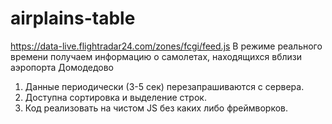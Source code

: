 # airplains-table
https://data-live.flightradar24.com/zones/fcgi/feed.js
В режиме реального времени получаем информацию о самолетах, находящихся вблизи аэропорта Домодедово
1. Данные периодически (3-5 сек) перезапрашиваются с сервера.
2. Доступна сортировка и выделение строк.
3. Код реализовать на чистом JS без каких либо фреймворков. 

